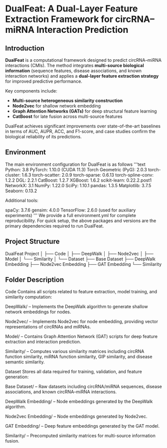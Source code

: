 # DualFeat: A Dual-Layer Feature Extraction Framework for circRNA–miRNA Interaction Prediction

## Introduction

**DualFeat** is a computational framework designed to predict circRNA–miRNA interactions (CMIs). The method integrates **multi-source biological information** (sequence features, disease associations, and known interaction networks) and applies a **dual-layer feature extraction strategy** for improved predictive performance.

Key components include:

* **Multi-source heterogeneous similarity construction**
* **Node2vec** for shallow network embedding
* **Graph Attention Networks (GATs)** for deep structural feature learning
* **CatBoost** for late fusion across multi-source features

DualFeat achieves significant improvements over state-of-the-art baselines in terms of AUC, AUPR, ACC, and F1-score, and case studies confirm the biological reliability of its predictions.

## Environment

The main environment configuration for DualFeat is as follows
'''text
Python: 3.8
PyTorch: 1.10.0 (CUDA 11.3)
Torch Geometric (PyG): 2.0.3
torch-cluster: 1.6.3
torch-scatter: 2.0.9
torch-sparse: 0.6.13
torch-spline-conv: 1.2.2
DGL: 2.2.1
CatBoost: 1.2.7
XGBoost: 1.6.2
scikit-learn: 0.22.2.post1
NetworkX: 3.1
NumPy: 1.22.0
SciPy: 1.10.1
pandas: 1.3.5
Matplotlib: 3.7.5
Seaborn: 0.13.2

Additional tools:

spaCy: 3.7.6
gensim: 4.0.0
TensorFlow: 2.6.0 (used for auxiliary experiments)
'''
We provide a full environment.yml for complete reproducibility.
For quick setup, the above packages and versions are the primary dependencies required to run DualFeat.

## Project Structure
DualFeat Project
│
├── Code
│   ├── DeepWalk
│   ├── Node2vec
│   ├── Model
│   └── Similarity
│
└── Dataset
    ├── Base Dataset
    ├── DeepWalk Embedding
    ├── Node2vec Embedding
    ├── GAT Embedding
    └── Similarity

## Folder Description

Code
Contains all scripts related to feature extraction, model training, and similarity computation:

DeepWalk/ – Implements the DeepWalk algorithm to generate shallow network embeddings for nodes.

Node2vec/ – Implements Node2vec for node embedding, providing vector representations of circRNAs and miRNAs.

Model/ – Contains Graph Attention Network (GAT) scripts for deep feature extraction and interaction prediction.

Similarity/ – Computes various similarity matrices including circRNA function similarity, miRNA function similarity, GIP similarity, and disease semantic similarity.

Dataset
Stores all data required for training, validation, and feature generation:

Base Dataset/ – Raw datasets including circRNA/miRNA sequences, disease associations, and known circRNA–miRNA interactions.

DeepWalk Embedding/ – Node embeddings generated by the DeepWalk algorithm.

Node2vec Embedding/ – Node embeddings generated by Node2vec.

GAT Embedding/ – Deep feature embeddings generated by the GAT model.

Similarity/ – Precomputed similarity matrices for multi-source information fusion.

